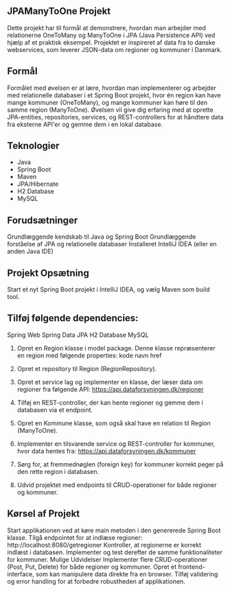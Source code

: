 JPAManyToOne Projekt
-------------------------
Dette projekt har til formål at demonstrere, 
hvordan man arbejder med relationerne OneToMany og ManyToOne i JPA (Java Persistence API) ved hjælp af et praktisk eksempel. 
Projektet er inspireret af data fra to danske webservices, 
som leverer JSON-data om regioner og kommuner i Danmark.

Formål
-----------
Formålet med øvelsen er at lære, 
hvordan man implementerer og arbejder med relationelle databaser i et Spring Boot projekt, 
hvor én region kan have mange kommuner (OneToMany), 
og mange kommuner kan høre til den samme region (ManyToOne). 
Øvelsen vil give dig erfaring med at oprette JPA-entities, repositories, services, 
og REST-controllers for at håndtere data fra eksterne API'er og gemme dem i en lokal database.

Teknologier
-------------
* Java
* Spring Boot
* Maven
* JPA/Hibernate
* H2 Database
* MySQL

Forudsætninger
--------------
Grundlæggende kendskab til Java og Spring Boot
Grundlæggende forståelse af JPA og relationelle databaser
Installeret IntelliJ IDEA (eller en anden Java IDE)

Projekt Opsætning
----------------
Start et nyt Spring Boot projekt i IntelliJ IDEA, og vælg Maven som build tool.

Tilføj følgende dependencies:
------------------------------

Spring Web
Spring Data JPA
H2 Database
MySQL


1. Opret en Region klasse i model package.
Denne klasse repræsenterer en region med følgende properties:
kode
navn
href

2. Opret et repository til Region (RegionRepository).
3. Opret et service lag og implementer en klasse, der læser data om regioner fra følgende API: https://api.dataforsyningen.dk/regioner

4. Tilføj en REST-controller, der kan hente regioner og gemme dem i databasen via et endpoint.

5. Opret en Kommune klasse, som også skal have en relation til Region (ManyToOne).

6. Implementer en tilsvarende service og REST-controller for kommuner, hvor data hentes fra: https://api.dataforsyningen.dk/kommuner

7. Sørg for, at fremmednøglen (foreign key) for kommuner korrekt peger på den rette region i databasen.

8. Udvid projektet med endpoints til CRUD-operationer for både regioner og kommuner.

Kørsel af Projekt
-------------------
Start applikationen ved at køre main metoden i den genererede Spring Boot klasse.
Tilgå endpointet for at indlæse regioner: http://localhost:8080/getregioner
Kontroller, at regionerne er korrekt indlæst i databasen.
Implementer og test derefter de samme funktionaliteter for kommuner.
Mulige Udvidelser
Implementer flere CRUD-operationer (Post, Put, Delete) for både regioner og kommuner.
Opret et frontend-interface, som kan manipulere data direkte fra en browser.
Tilføj validering og error handling for at forbedre robustheden af applikationen.
